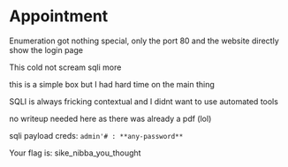 # Appointment

Enumeration got nothing special, only the port 80 and the website directly show the login page

This cold not scream sqli more

this is a simple box but I had hard time on the main thing

SQLI is always fricking contextual and I didnt want to use automated tools

no writeup needed here as there was already a pdf (lol)

sqli payload creds:
`admin'# : **any-password**`

Your flag is: sike_nibba_you_thought
